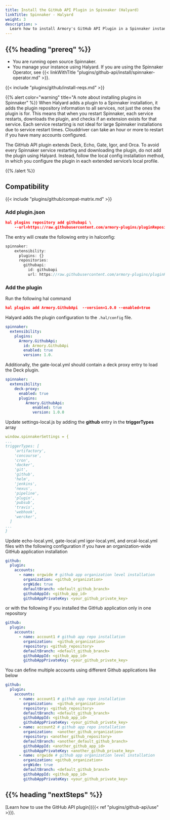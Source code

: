 ```yaml
---
title: Install the GitHub API Plugin in Spinnaker (Halyard)
linkTitle: Spinnaker - Halyard
weight: 3
description: >
  Learn how to install Armory's GitHub API Plugin in a Spinnaker instance managed by Halyard. The GitHub API enables your app developers to trigger a Spinnaker pipeline from a GitHub workflow.
---
```


## {{% heading "prereq" %}}

* You are running open source Spinnaker.
* You manage your instance using Halyard. If you are using the Spinnaker Operator, see {{< linkWithTitle "plugins/github-api/install/spinnaker-operator.md" >}}.

{{< include "plugins/github/install-reqs.md" >}}


{{% alert color="warning" title="A note about installing plugins in Spinnaker" %}}
When Halyard adds a plugin to a Spinnaker installation, it adds the plugin repository information to all services, not just the ones the plugin is for. This means that when you restart Spinnaker, each service restarts, downloads the plugin, and checks if an extension exists for that service. Each service restarting is not ideal for large Spinnaker installations due to service restart times. Clouddriver can take an hour or more to restart if you have many accounts configured.

The GitHub API plugin extends Deck, Echo, Gate, Igor, and Orca. To avoid every Spinnaker service restarting and downloading the plugin, do not add the plugin using Halyard. Instead, follow the local config installation method, in which you configure the plugin in each extended service’s local profile.

{{% /alert %}}

## Compatibility

{{< include "plugins/github/compat-matrix.md" >}}


### Add plugin.json

```json
hal plugins repository add githubapi \
    --url=https://raw.githubusercontent.com/armory-plugins/pluginRepository/master/repositories.json
```

The entry will create the following entry in halconfig:

```jsx
spinnaker:
    extensibility:
      plugins: {}
      repositories:
        githubapi:
          id: githubapi
          url: https://raw.githubusercontent.com/armory-plugins/pluginRepository/master/repositories.json
```

### Add the plugin

Run the following hal command

```json
hal plugins add Armory.GithubApi  --version=1.0.0 --enabled=true
```

Halyard adds the plugin configuration to the `.hal/config` file.

```yaml
spinnaker:
  extensibility:
    plugins:
      Armory.GithubApi:
        id: Armory.GithubApi
        enabled: true
        version: 1.0.
```

Additionally, the gate-local.yml should contain a deck proxy entry to load the Deck plugin.

```yaml
spinnaker:
  extensibility:
    deck-proxy:
      enabled: true
      plugins:
         Armory.GithubApi:
            enabled: true
            version: 1.0.0 
```

Update settings-local.js by adding the ************github************ entry in the ********triggerTypes******** array

```yaml
window.spinnakerSettings = {
...
triggerTypes: [
    'artifactory',
    'concourse',
    'cron',
    'docker',
    'git',
    'github',
    'helm',
    'jenkins',
    'nexus',
    'pipeline',
    'plugin',
    'pubsub',
    'travis',
    'webhook',
    'wercker',
  ]
...
}
```

Update echo-local.yml, gate-local.yml igor-local.yml, and  orcal-local.yml files with the following configuration if you have an organization-wide GitHub application installation

```yaml
github:
  plugin:
    accounts:
      - name: orgwide # github app organization level installation
        organization: <github_organization>
        orgWide: true
        defaultBranch: <default_github_branch>
        githubAppId: <github_app_id>
        githubAppPrivateKey: <your_github_private_key>
```

or with the following if you installed the GitHub application only in one repository

```yaml
github:
  plugin:
    accounts:
      - name: account1 # github app repo installation
        organization:  <github_organization>
        repository: <github_repository>
        defaultBranch: <default_github_branch>
        githubAppId: <github_app_id>
        githubAppPrivateKey: <your_github_private_key>
```

You can define multiple accounts using different Github applications like below

```yaml
github:
  plugin:
    accounts:
      - name: account1 # github app repo installation
        organization:  <github_organization>
        repository: <github_repository>
        defaultBranch: <default_github_branch>
        githubAppId: <github_app_id>
        githubAppPrivateKey: <your_github_private_key>
      - name: account2 # github app repo installation
        organization:  <another_github_organization>
        repository: <another_github_repository>
        defaultBranch: <another_default_github_branch>
        githubAppId: <another_github_app_id>
        githubAppPrivateKey: <another_github_private_key>
      - name: orgwide # github app organization level installation
        organization: <github_organization>
        orgWide: true
        defaultBranch: <default_github_branch>
        githubAppId: <github_app_id>
        githubAppPrivateKey: <your_github_private_key>
```

## {{% heading "nextSteps" %}}

[Learn how to use the GitHub API plugin]({{< ref "plugins/github-api/use" >}}).